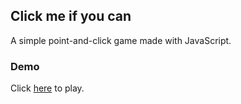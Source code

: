 ## Click me if you can

A simple point-and-click game made with JavaScript.

### Demo

Click [here](https://chamanbawa.github.io/converter/) to play.

